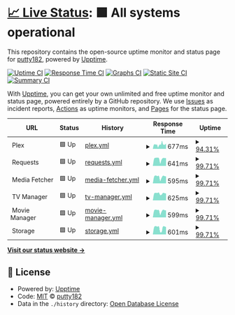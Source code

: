 # [📈 Live Status](https://status.c17.in): <!--live status--> **🟩 All systems operational**

This repository contains the open-source uptime monitor and status page for [putty182](https://status.c17.in), powered by [Upptime](https://github.com/upptime/upptime).

[![Uptime CI](https://github.com/putty182/upptime/workflows/Uptime%20CI/badge.svg)](https://github.com/putty182/upptime/actions?query=workflow%3A%22Uptime+CI%22)
[![Response Time CI](https://github.com/putty182/upptime/workflows/Response%20Time%20CI/badge.svg)](https://github.com/putty182/upptime/actions?query=workflow%3A%22Response+Time+CI%22)
[![Graphs CI](https://github.com/putty182/upptime/workflows/Graphs%20CI/badge.svg)](https://github.com/putty182/upptime/actions?query=workflow%3A%22Graphs+CI%22)
[![Static Site CI](https://github.com/putty182/upptime/workflows/Static%20Site%20CI/badge.svg)](https://github.com/putty182/upptime/actions?query=workflow%3A%22Static+Site+CI%22)
[![Summary CI](https://github.com/putty182/upptime/workflows/Summary%20CI/badge.svg)](https://github.com/putty182/upptime/actions?query=workflow%3A%22Summary+CI%22)

With [Upptime](https://upptime.js.org), you can get your own unlimited and free uptime monitor and status page, powered entirely by a GitHub repository. We use [Issues](https://github.com/putty182/upptime/issues) as incident reports, [Actions](https://github.com/putty182/upptime/actions) as uptime monitors, and [Pages](https://status.c17.in) for the status page.

<!--start: status pages-->
<!-- This summary is generated by Upptime (https://github.com/upptime/upptime) -->
<!-- Do not edit this manually, your changes will be overwritten -->
<!-- prettier-ignore -->
| URL | Status | History | Response Time | Uptime |
| --- | ------ | ------- | ------------- | ------ |
| <img alt="" src="https://icons.duckduckgo.com/ip3/null.ico" height="13"> Plex | 🟩 Up | [plex.yml](https://github.com/putty182/upptime/commits/HEAD/history/plex.yml) | <details><summary><img alt="Response time graph" src="./graphs/plex/response-time-week.png" height="20"> 677ms</summary><br><a href="https://status.c17.in/history/plex"><img alt="Response time 655" src="https://img.shields.io/endpoint?url=https%3A%2F%2Fraw.githubusercontent.com%2Fputty182%2Fupptime%2FHEAD%2Fapi%2Fplex%2Fresponse-time.json"></a><br><a href="https://status.c17.in/history/plex"><img alt="24-hour response time 746" src="https://img.shields.io/endpoint?url=https%3A%2F%2Fraw.githubusercontent.com%2Fputty182%2Fupptime%2FHEAD%2Fapi%2Fplex%2Fresponse-time-day.json"></a><br><a href="https://status.c17.in/history/plex"><img alt="7-day response time 677" src="https://img.shields.io/endpoint?url=https%3A%2F%2Fraw.githubusercontent.com%2Fputty182%2Fupptime%2FHEAD%2Fapi%2Fplex%2Fresponse-time-week.json"></a><br><a href="https://status.c17.in/history/plex"><img alt="30-day response time 655" src="https://img.shields.io/endpoint?url=https%3A%2F%2Fraw.githubusercontent.com%2Fputty182%2Fupptime%2FHEAD%2Fapi%2Fplex%2Fresponse-time-month.json"></a><br><a href="https://status.c17.in/history/plex"><img alt="1-year response time 655" src="https://img.shields.io/endpoint?url=https%3A%2F%2Fraw.githubusercontent.com%2Fputty182%2Fupptime%2FHEAD%2Fapi%2Fplex%2Fresponse-time-year.json"></a></details> | <details><summary><a href="https://status.c17.in/history/plex">94.31%</a></summary><a href="https://status.c17.in/history/plex"><img alt="All-time uptime 99.77%" src="https://img.shields.io/endpoint?url=https%3A%2F%2Fraw.githubusercontent.com%2Fputty182%2Fupptime%2FHEAD%2Fapi%2Fplex%2Fuptime.json"></a><br><a href="https://status.c17.in/history/plex"><img alt="24-hour uptime 92.54%" src="https://img.shields.io/endpoint?url=https%3A%2F%2Fraw.githubusercontent.com%2Fputty182%2Fupptime%2FHEAD%2Fapi%2Fplex%2Fuptime-day.json"></a><br><a href="https://status.c17.in/history/plex"><img alt="7-day uptime 94.31%" src="https://img.shields.io/endpoint?url=https%3A%2F%2Fraw.githubusercontent.com%2Fputty182%2Fupptime%2FHEAD%2Fapi%2Fplex%2Fuptime-week.json"></a><br><a href="https://status.c17.in/history/plex"><img alt="30-day uptime 98.18%" src="https://img.shields.io/endpoint?url=https%3A%2F%2Fraw.githubusercontent.com%2Fputty182%2Fupptime%2FHEAD%2Fapi%2Fplex%2Fuptime-month.json"></a><br><a href="https://status.c17.in/history/plex"><img alt="1-year uptime 99.77%" src="https://img.shields.io/endpoint?url=https%3A%2F%2Fraw.githubusercontent.com%2Fputty182%2Fupptime%2FHEAD%2Fapi%2Fplex%2Fuptime-year.json"></a></details>
| <img alt="" src="https://icons.duckduckgo.com/ip3/null.ico" height="13"> Requests | 🟩 Up | [requests.yml](https://github.com/putty182/upptime/commits/HEAD/history/requests.yml) | <details><summary><img alt="Response time graph" src="./graphs/requests/response-time-week.png" height="20"> 641ms</summary><br><a href="https://status.c17.in/history/requests"><img alt="Response time 653" src="https://img.shields.io/endpoint?url=https%3A%2F%2Fraw.githubusercontent.com%2Fputty182%2Fupptime%2FHEAD%2Fapi%2Frequests%2Fresponse-time.json"></a><br><a href="https://status.c17.in/history/requests"><img alt="24-hour response time 706" src="https://img.shields.io/endpoint?url=https%3A%2F%2Fraw.githubusercontent.com%2Fputty182%2Fupptime%2FHEAD%2Fapi%2Frequests%2Fresponse-time-day.json"></a><br><a href="https://status.c17.in/history/requests"><img alt="7-day response time 641" src="https://img.shields.io/endpoint?url=https%3A%2F%2Fraw.githubusercontent.com%2Fputty182%2Fupptime%2FHEAD%2Fapi%2Frequests%2Fresponse-time-week.json"></a><br><a href="https://status.c17.in/history/requests"><img alt="30-day response time 653" src="https://img.shields.io/endpoint?url=https%3A%2F%2Fraw.githubusercontent.com%2Fputty182%2Fupptime%2FHEAD%2Fapi%2Frequests%2Fresponse-time-month.json"></a><br><a href="https://status.c17.in/history/requests"><img alt="1-year response time 653" src="https://img.shields.io/endpoint?url=https%3A%2F%2Fraw.githubusercontent.com%2Fputty182%2Fupptime%2FHEAD%2Fapi%2Frequests%2Fresponse-time-year.json"></a></details> | <details><summary><a href="https://status.c17.in/history/requests">99.71%</a></summary><a href="https://status.c17.in/history/requests"><img alt="All-time uptime 99.99%" src="https://img.shields.io/endpoint?url=https%3A%2F%2Fraw.githubusercontent.com%2Fputty182%2Fupptime%2FHEAD%2Fapi%2Frequests%2Fuptime.json"></a><br><a href="https://status.c17.in/history/requests"><img alt="24-hour uptime 100.00%" src="https://img.shields.io/endpoint?url=https%3A%2F%2Fraw.githubusercontent.com%2Fputty182%2Fupptime%2FHEAD%2Fapi%2Frequests%2Fuptime-day.json"></a><br><a href="https://status.c17.in/history/requests"><img alt="7-day uptime 99.71%" src="https://img.shields.io/endpoint?url=https%3A%2F%2Fraw.githubusercontent.com%2Fputty182%2Fupptime%2FHEAD%2Fapi%2Frequests%2Fuptime-week.json"></a><br><a href="https://status.c17.in/history/requests"><img alt="30-day uptime 99.93%" src="https://img.shields.io/endpoint?url=https%3A%2F%2Fraw.githubusercontent.com%2Fputty182%2Fupptime%2FHEAD%2Fapi%2Frequests%2Fuptime-month.json"></a><br><a href="https://status.c17.in/history/requests"><img alt="1-year uptime 99.99%" src="https://img.shields.io/endpoint?url=https%3A%2F%2Fraw.githubusercontent.com%2Fputty182%2Fupptime%2FHEAD%2Fapi%2Frequests%2Fuptime-year.json"></a></details>
| <img alt="" src="https://icons.duckduckgo.com/ip3/null.ico" height="13"> Media Fetcher | 🟩 Up | [media-fetcher.yml](https://github.com/putty182/upptime/commits/HEAD/history/media-fetcher.yml) | <details><summary><img alt="Response time graph" src="./graphs/media-fetcher/response-time-week.png" height="20"> 595ms</summary><br><a href="https://status.c17.in/history/media-fetcher"><img alt="Response time 600" src="https://img.shields.io/endpoint?url=https%3A%2F%2Fraw.githubusercontent.com%2Fputty182%2Fupptime%2FHEAD%2Fapi%2Fmedia-fetcher%2Fresponse-time.json"></a><br><a href="https://status.c17.in/history/media-fetcher"><img alt="24-hour response time 624" src="https://img.shields.io/endpoint?url=https%3A%2F%2Fraw.githubusercontent.com%2Fputty182%2Fupptime%2FHEAD%2Fapi%2Fmedia-fetcher%2Fresponse-time-day.json"></a><br><a href="https://status.c17.in/history/media-fetcher"><img alt="7-day response time 595" src="https://img.shields.io/endpoint?url=https%3A%2F%2Fraw.githubusercontent.com%2Fputty182%2Fupptime%2FHEAD%2Fapi%2Fmedia-fetcher%2Fresponse-time-week.json"></a><br><a href="https://status.c17.in/history/media-fetcher"><img alt="30-day response time 600" src="https://img.shields.io/endpoint?url=https%3A%2F%2Fraw.githubusercontent.com%2Fputty182%2Fupptime%2FHEAD%2Fapi%2Fmedia-fetcher%2Fresponse-time-month.json"></a><br><a href="https://status.c17.in/history/media-fetcher"><img alt="1-year response time 600" src="https://img.shields.io/endpoint?url=https%3A%2F%2Fraw.githubusercontent.com%2Fputty182%2Fupptime%2FHEAD%2Fapi%2Fmedia-fetcher%2Fresponse-time-year.json"></a></details> | <details><summary><a href="https://status.c17.in/history/media-fetcher">99.71%</a></summary><a href="https://status.c17.in/history/media-fetcher"><img alt="All-time uptime 99.99%" src="https://img.shields.io/endpoint?url=https%3A%2F%2Fraw.githubusercontent.com%2Fputty182%2Fupptime%2FHEAD%2Fapi%2Fmedia-fetcher%2Fuptime.json"></a><br><a href="https://status.c17.in/history/media-fetcher"><img alt="24-hour uptime 100.00%" src="https://img.shields.io/endpoint?url=https%3A%2F%2Fraw.githubusercontent.com%2Fputty182%2Fupptime%2FHEAD%2Fapi%2Fmedia-fetcher%2Fuptime-day.json"></a><br><a href="https://status.c17.in/history/media-fetcher"><img alt="7-day uptime 99.71%" src="https://img.shields.io/endpoint?url=https%3A%2F%2Fraw.githubusercontent.com%2Fputty182%2Fupptime%2FHEAD%2Fapi%2Fmedia-fetcher%2Fuptime-week.json"></a><br><a href="https://status.c17.in/history/media-fetcher"><img alt="30-day uptime 99.93%" src="https://img.shields.io/endpoint?url=https%3A%2F%2Fraw.githubusercontent.com%2Fputty182%2Fupptime%2FHEAD%2Fapi%2Fmedia-fetcher%2Fuptime-month.json"></a><br><a href="https://status.c17.in/history/media-fetcher"><img alt="1-year uptime 99.99%" src="https://img.shields.io/endpoint?url=https%3A%2F%2Fraw.githubusercontent.com%2Fputty182%2Fupptime%2FHEAD%2Fapi%2Fmedia-fetcher%2Fuptime-year.json"></a></details>
| <img alt="" src="https://icons.duckduckgo.com/ip3/null.ico" height="13"> TV Manager | 🟩 Up | [tv-manager.yml](https://github.com/putty182/upptime/commits/HEAD/history/tv-manager.yml) | <details><summary><img alt="Response time graph" src="./graphs/tv-manager/response-time-week.png" height="20"> 625ms</summary><br><a href="https://status.c17.in/history/tv-manager"><img alt="Response time 610" src="https://img.shields.io/endpoint?url=https%3A%2F%2Fraw.githubusercontent.com%2Fputty182%2Fupptime%2FHEAD%2Fapi%2Ftv-manager%2Fresponse-time.json"></a><br><a href="https://status.c17.in/history/tv-manager"><img alt="24-hour response time 624" src="https://img.shields.io/endpoint?url=https%3A%2F%2Fraw.githubusercontent.com%2Fputty182%2Fupptime%2FHEAD%2Fapi%2Ftv-manager%2Fresponse-time-day.json"></a><br><a href="https://status.c17.in/history/tv-manager"><img alt="7-day response time 625" src="https://img.shields.io/endpoint?url=https%3A%2F%2Fraw.githubusercontent.com%2Fputty182%2Fupptime%2FHEAD%2Fapi%2Ftv-manager%2Fresponse-time-week.json"></a><br><a href="https://status.c17.in/history/tv-manager"><img alt="30-day response time 610" src="https://img.shields.io/endpoint?url=https%3A%2F%2Fraw.githubusercontent.com%2Fputty182%2Fupptime%2FHEAD%2Fapi%2Ftv-manager%2Fresponse-time-month.json"></a><br><a href="https://status.c17.in/history/tv-manager"><img alt="1-year response time 610" src="https://img.shields.io/endpoint?url=https%3A%2F%2Fraw.githubusercontent.com%2Fputty182%2Fupptime%2FHEAD%2Fapi%2Ftv-manager%2Fresponse-time-year.json"></a></details> | <details><summary><a href="https://status.c17.in/history/tv-manager">99.71%</a></summary><a href="https://status.c17.in/history/tv-manager"><img alt="All-time uptime 99.99%" src="https://img.shields.io/endpoint?url=https%3A%2F%2Fraw.githubusercontent.com%2Fputty182%2Fupptime%2FHEAD%2Fapi%2Ftv-manager%2Fuptime.json"></a><br><a href="https://status.c17.in/history/tv-manager"><img alt="24-hour uptime 100.00%" src="https://img.shields.io/endpoint?url=https%3A%2F%2Fraw.githubusercontent.com%2Fputty182%2Fupptime%2FHEAD%2Fapi%2Ftv-manager%2Fuptime-day.json"></a><br><a href="https://status.c17.in/history/tv-manager"><img alt="7-day uptime 99.71%" src="https://img.shields.io/endpoint?url=https%3A%2F%2Fraw.githubusercontent.com%2Fputty182%2Fupptime%2FHEAD%2Fapi%2Ftv-manager%2Fuptime-week.json"></a><br><a href="https://status.c17.in/history/tv-manager"><img alt="30-day uptime 99.93%" src="https://img.shields.io/endpoint?url=https%3A%2F%2Fraw.githubusercontent.com%2Fputty182%2Fupptime%2FHEAD%2Fapi%2Ftv-manager%2Fuptime-month.json"></a><br><a href="https://status.c17.in/history/tv-manager"><img alt="1-year uptime 99.99%" src="https://img.shields.io/endpoint?url=https%3A%2F%2Fraw.githubusercontent.com%2Fputty182%2Fupptime%2FHEAD%2Fapi%2Ftv-manager%2Fuptime-year.json"></a></details>
| <img alt="" src="https://icons.duckduckgo.com/ip3/null.ico" height="13"> Movie Manager | 🟩 Up | [movie-manager.yml](https://github.com/putty182/upptime/commits/HEAD/history/movie-manager.yml) | <details><summary><img alt="Response time graph" src="./graphs/movie-manager/response-time-week.png" height="20"> 599ms</summary><br><a href="https://status.c17.in/history/movie-manager"><img alt="Response time 623" src="https://img.shields.io/endpoint?url=https%3A%2F%2Fraw.githubusercontent.com%2Fputty182%2Fupptime%2FHEAD%2Fapi%2Fmovie-manager%2Fresponse-time.json"></a><br><a href="https://status.c17.in/history/movie-manager"><img alt="24-hour response time 636" src="https://img.shields.io/endpoint?url=https%3A%2F%2Fraw.githubusercontent.com%2Fputty182%2Fupptime%2FHEAD%2Fapi%2Fmovie-manager%2Fresponse-time-day.json"></a><br><a href="https://status.c17.in/history/movie-manager"><img alt="7-day response time 599" src="https://img.shields.io/endpoint?url=https%3A%2F%2Fraw.githubusercontent.com%2Fputty182%2Fupptime%2FHEAD%2Fapi%2Fmovie-manager%2Fresponse-time-week.json"></a><br><a href="https://status.c17.in/history/movie-manager"><img alt="30-day response time 623" src="https://img.shields.io/endpoint?url=https%3A%2F%2Fraw.githubusercontent.com%2Fputty182%2Fupptime%2FHEAD%2Fapi%2Fmovie-manager%2Fresponse-time-month.json"></a><br><a href="https://status.c17.in/history/movie-manager"><img alt="1-year response time 623" src="https://img.shields.io/endpoint?url=https%3A%2F%2Fraw.githubusercontent.com%2Fputty182%2Fupptime%2FHEAD%2Fapi%2Fmovie-manager%2Fresponse-time-year.json"></a></details> | <details><summary><a href="https://status.c17.in/history/movie-manager">99.71%</a></summary><a href="https://status.c17.in/history/movie-manager"><img alt="All-time uptime 99.99%" src="https://img.shields.io/endpoint?url=https%3A%2F%2Fraw.githubusercontent.com%2Fputty182%2Fupptime%2FHEAD%2Fapi%2Fmovie-manager%2Fuptime.json"></a><br><a href="https://status.c17.in/history/movie-manager"><img alt="24-hour uptime 100.00%" src="https://img.shields.io/endpoint?url=https%3A%2F%2Fraw.githubusercontent.com%2Fputty182%2Fupptime%2FHEAD%2Fapi%2Fmovie-manager%2Fuptime-day.json"></a><br><a href="https://status.c17.in/history/movie-manager"><img alt="7-day uptime 99.71%" src="https://img.shields.io/endpoint?url=https%3A%2F%2Fraw.githubusercontent.com%2Fputty182%2Fupptime%2FHEAD%2Fapi%2Fmovie-manager%2Fuptime-week.json"></a><br><a href="https://status.c17.in/history/movie-manager"><img alt="30-day uptime 99.93%" src="https://img.shields.io/endpoint?url=https%3A%2F%2Fraw.githubusercontent.com%2Fputty182%2Fupptime%2FHEAD%2Fapi%2Fmovie-manager%2Fuptime-month.json"></a><br><a href="https://status.c17.in/history/movie-manager"><img alt="1-year uptime 99.99%" src="https://img.shields.io/endpoint?url=https%3A%2F%2Fraw.githubusercontent.com%2Fputty182%2Fupptime%2FHEAD%2Fapi%2Fmovie-manager%2Fuptime-year.json"></a></details>
| <img alt="" src="https://icons.duckduckgo.com/ip3/null.ico" height="13"> Storage | 🟩 Up | [storage.yml](https://github.com/putty182/upptime/commits/HEAD/history/storage.yml) | <details><summary><img alt="Response time graph" src="./graphs/storage/response-time-week.png" height="20"> 601ms</summary><br><a href="https://status.c17.in/history/storage"><img alt="Response time 604" src="https://img.shields.io/endpoint?url=https%3A%2F%2Fraw.githubusercontent.com%2Fputty182%2Fupptime%2FHEAD%2Fapi%2Fstorage%2Fresponse-time.json"></a><br><a href="https://status.c17.in/history/storage"><img alt="24-hour response time 662" src="https://img.shields.io/endpoint?url=https%3A%2F%2Fraw.githubusercontent.com%2Fputty182%2Fupptime%2FHEAD%2Fapi%2Fstorage%2Fresponse-time-day.json"></a><br><a href="https://status.c17.in/history/storage"><img alt="7-day response time 601" src="https://img.shields.io/endpoint?url=https%3A%2F%2Fraw.githubusercontent.com%2Fputty182%2Fupptime%2FHEAD%2Fapi%2Fstorage%2Fresponse-time-week.json"></a><br><a href="https://status.c17.in/history/storage"><img alt="30-day response time 604" src="https://img.shields.io/endpoint?url=https%3A%2F%2Fraw.githubusercontent.com%2Fputty182%2Fupptime%2FHEAD%2Fapi%2Fstorage%2Fresponse-time-month.json"></a><br><a href="https://status.c17.in/history/storage"><img alt="1-year response time 604" src="https://img.shields.io/endpoint?url=https%3A%2F%2Fraw.githubusercontent.com%2Fputty182%2Fupptime%2FHEAD%2Fapi%2Fstorage%2Fresponse-time-year.json"></a></details> | <details><summary><a href="https://status.c17.in/history/storage">99.71%</a></summary><a href="https://status.c17.in/history/storage"><img alt="All-time uptime 99.98%" src="https://img.shields.io/endpoint?url=https%3A%2F%2Fraw.githubusercontent.com%2Fputty182%2Fupptime%2FHEAD%2Fapi%2Fstorage%2Fuptime.json"></a><br><a href="https://status.c17.in/history/storage"><img alt="24-hour uptime 100.00%" src="https://img.shields.io/endpoint?url=https%3A%2F%2Fraw.githubusercontent.com%2Fputty182%2Fupptime%2FHEAD%2Fapi%2Fstorage%2Fuptime-day.json"></a><br><a href="https://status.c17.in/history/storage"><img alt="7-day uptime 99.71%" src="https://img.shields.io/endpoint?url=https%3A%2F%2Fraw.githubusercontent.com%2Fputty182%2Fupptime%2FHEAD%2Fapi%2Fstorage%2Fuptime-week.json"></a><br><a href="https://status.c17.in/history/storage"><img alt="30-day uptime 99.93%" src="https://img.shields.io/endpoint?url=https%3A%2F%2Fraw.githubusercontent.com%2Fputty182%2Fupptime%2FHEAD%2Fapi%2Fstorage%2Fuptime-month.json"></a><br><a href="https://status.c17.in/history/storage"><img alt="1-year uptime 99.98%" src="https://img.shields.io/endpoint?url=https%3A%2F%2Fraw.githubusercontent.com%2Fputty182%2Fupptime%2FHEAD%2Fapi%2Fstorage%2Fuptime-year.json"></a></details>

<!--end: status pages-->

[**Visit our status website →**](https://status.c17.in)

## 📄 License

- Powered by: [Upptime](https://github.com/upptime/upptime)
- Code: [MIT](./LICENSE) © [putty182](https://status.c17.in)
- Data in the `./history` directory: [Open Database License](https://opendatacommons.org/licenses/odbl/1-0/)
